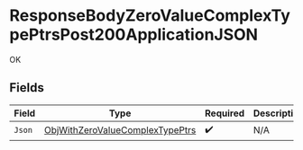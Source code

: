 # ResponseBodyZeroValueComplexTypePtrsPost200ApplicationJSON

OK


## Fields

| Field                                                                                     | Type                                                                                      | Required                                                                                  | Description                                                                               |
| ----------------------------------------------------------------------------------------- | ----------------------------------------------------------------------------------------- | ----------------------------------------------------------------------------------------- | ----------------------------------------------------------------------------------------- |
| `Json`                                                                                    | [ObjWithZeroValueComplexTypePtrs](../../models/shared/ObjWithZeroValueComplexTypePtrs.md) | :heavy_check_mark:                                                                        | N/A                                                                                       |